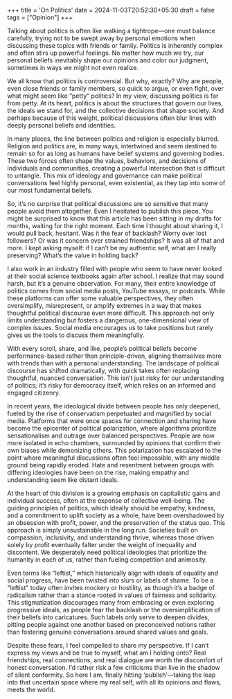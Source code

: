+++
title = 'On Politics'
date = 2024-11-03T20:52:30+05:30
draft = false
tags = ["Opinion"]
+++

Talking about politics is often like walking a tightrope—one must balance carefully, trying not to be swept away by personal emotions when discussing these topics with friends or family. Politics is inherently complex and often stirs up powerful feelings. No matter how much we try, our personal beliefs inevitably shape our opinions and color our judgment, sometimes in ways we might not even realize.

We all know that politics is controversial. But why, exactly? Why are people, even close friends or family members, so quick to argue, or even fight, over what might seem like “petty” politics? In my view, discussing politics is far from petty. At its heart, politics is about the structures that govern our lives, the ideals we stand for, and the collective decisions that shape society. And perhaps because of this weight, political discussions often blur lines with deeply personal beliefs and identities.

In many places, the line between politics and religion is especially blurred. Religion and politics are, in many ways, intertwined and seem destined to remain so for as long as humans have belief systems and governing bodies. These two forces often shape the values, behaviors, and decisions of individuals and communities, creating a powerful intersection that is difficult to untangle. This mix of ideology and governance can make political conversations feel highly personal, even existential, as they tap into some of our most fundamental beliefs.

So, it’s no surprise that political discussions are so sensitive that many people avoid them altogether. Even I hesitated to publish this piece. You might be surprised to know that this article has been sitting in my drafts for months, waiting for the right moment. Each time I thought about sharing it, I would pull back, hesitant. Was it the fear of backlash? Worry over lost followers? Or was it concern over strained friendships? It was all of that and more. I kept asking myself: if I can’t be my authentic self, what am I really preserving? What’s the value in holding back?

I also work in an industry filled with people who seem to have never looked at their social science textbooks again after school. I realize that may sound harsh, but it’s a genuine observation. For many, their entire knowledge of politics comes from social media posts, YouTube essays, or podcasts. While these platforms can offer some valuable perspectives, they often oversimplify, misrepresent, or amplify extremes in a way that makes thoughtful political discourse even more difficult. This approach not only limits understanding but fosters a dangerous, one-dimensional view of complex issues. Social media encourages us to take positions but rarely gives us the tools to discuss them meaningfully.

With every scroll, share, and like, people’s political beliefs become performance-based rather than principle-driven, aligning themselves more with trends than with a personal understanding. The landscape of political discourse has shifted dramatically, with quick takes often replacing thoughtful, nuanced conversation. This isn’t just risky for our understanding of politics; it’s risky for democracy itself, which relies on an informed and engaged citizenry.

In recent years, the ideological divide between people has only deepened, fueled by the rise of conservatism perpetuated and magnified by social media. Platforms that were once spaces for connection and sharing have become the epicenter of political polarization, where algorithms prioritize sensationalism and outrage over balanced perspectives. People are now more isolated in echo chambers, surrounded by opinions that confirm their own biases while demonizing others. This polarization has escalated to the point where meaningful discussions often feel impossible, with any middle ground being rapidly eroded. Hate and resentment between groups with differing ideologies have been on the rise, making empathy and understanding seem like distant ideals.

At the heart of this division is a growing emphasis on capitalistic gains and individual success, often at the expense of collective well-being. The guiding principles of politics, which ideally should be empathy, kindness, and a commitment to uplift society as a whole, have been overshadowed by an obsession with profit, power, and the preservation of the status quo. This approach is simply unsustainable in the long run. Societies built on compassion, inclusivity, and understanding thrive, whereas those driven solely by profit eventually falter under the weight of inequality and discontent. We desperately need political ideologies that prioritize the humanity in each of us, rather than fueling competition and animosity.

Even terms like “leftist,” which historically align with ideals of equality and social progress, have been twisted into slurs or labels of shame. To be a "leftist" today often invites mockery or hostility, as though it’s a badge of radicalism rather than a stance rooted in values of fairness and solidarity. This stigmatization discourages many from embracing or even exploring progressive ideals, as people fear the backlash or the oversimplification of their beliefs into caricatures. Such labels only serve to deepen divides, pitting people against one another based on preconceived notions rather than fostering genuine conversations around shared values and goals.

Despite these fears, I feel compelled to share my perspective. If I can’t express my views and be true to myself, what am I holding onto? Real friendships, real connections, and real dialogue are worth the discomfort of honest conversation. I’d rather risk a few criticisms than live in the shadow of silent conformity. So here I am, finally hitting ‘publish’—taking the leap into that uncertain space where my real self, with all its opinions and flaws, meets the world.
